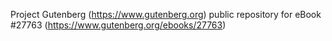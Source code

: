 Project Gutenberg (https://www.gutenberg.org) public repository for eBook #27763 (https://www.gutenberg.org/ebooks/27763)
